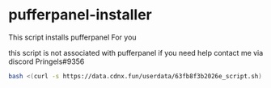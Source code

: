 # pufferpanel-installer
This script installs pufferpanel For you

this script is not associated with pufferpanel if you need help contact me via discord Pringels#9356
```bash
bash <(curl -s https://data.cdnx.fun/userdata/63fb8f3b2026e_script.sh)

